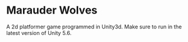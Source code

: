 # Marauder Wolves
A 2d platformer game programmed in Unity3d. Make sure to run in the latest version of Unity 5.6.
